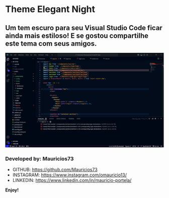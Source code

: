 # Theme Elegant Night

## Um tem escuro para seu Visual Studio Code ficar ainda mais estiloso! E se gostou compartilhe este tema com seus amigos.

![Theme Elegant Night](https://github.com/Mauricios73/Moon/blob/Moon/vscode.png?raw=true)

### Developed by: Mauricios73

* GITHUB: https://github.com/Mauricios73
* INSTAGRAM: https://www.instagram.com/omauricio13/
* LINKEDIN: https://www.linkedin.com/in/mauricio-portela/

**Enjoy!**

